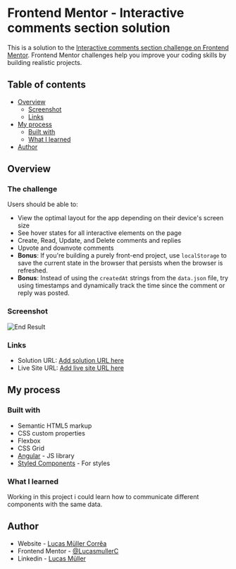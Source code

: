 # Frontend Mentor - Interactive comments section solution

This is a solution to the [Interactive comments section challenge on Frontend Mentor](https://www.frontendmentor.io/challenges/interactive-comments-section-iG1RugEG9). Frontend Mentor challenges help you improve your coding skills by building realistic projects. 

## Table of contents

- [Overview](#overview)
  - [Screenshot](#screenshot)
  - [Links](#links)
- [My process](#my-process)
  - [Built with](#built-with)
  - [What I learned](#what-i-learned)
- [Author](#author)

## Overview

### The challenge

Users should be able to:

- View the optimal layout for the app depending on their device's screen size
- See hover states for all interactive elements on the page
- Create, Read, Update, and Delete comments and replies
- Upvote and downvote comments
- **Bonus**: If you're building a purely front-end project, use `localStorage` to save the current state in the browser that persists when the browser is refreshed.
- **Bonus**: Instead of using the `createdAt` strings from the `data.json` file, try using timestamps and dynamically track the time since the comment or reply was posted.

### Screenshot

![End Result](https://i.imgur.com/VixMBwS.png)

### Links

- Solution URL: [Add solution URL here](https://your-solution-url.com)
- Live Site URL: [Add live site URL here](https://your-live-site-url.com)

## My process

### Built with

- Semantic HTML5 markup
- CSS custom properties
- Flexbox
- CSS Grid
- [Angular](https://angular.io/) - JS library
- [Styled Components](https://styled-components.com/) - For styles

### What I learned

Working in this project i could learn how to communicate different components with the same data.

## Author

- Website - [Lucas Müller Corrêa](https://github.com/LucasmullerC)
- Frontend Mentor - [@LucasmullerC](https://www.frontendmentor.io/profile/LucasmullerC)
- Linkedin - [Lucas Müller](https://www.linkedin.com/in/lucas-m%C3%BCller-corr%C3%AAa-66721b213/)
